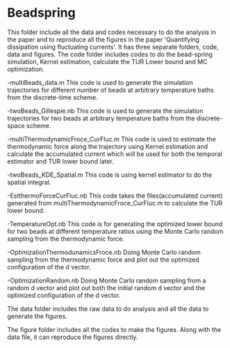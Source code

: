 # Beadspring
This folder include all the data and codes necessary to do the analysis in the paper and to reproduce all the figures in the paper 'Quantifying dissipation using fluctuating currents'.
It has three separate folders, code, data and figures.
The code folder includes codes to do the bead-spring simulation, Kernel estimation, calculate the TUR Lower bound and MC optimization.

-multiBeads_data.m
This code is used to generate the simulation trajectories for different number of beads at arbitrary temperature baths from the discrete-time scheme.

-twoBeads_Gillespie.nb
This code is used to generate the simulation trajectories for two beads at arbitrary temperature baths from the discrete-space scheme.

-multiThermodynamicFroce_CurFluc.m
This code is used to estimate the thermodynamic force along the trajectory using Kernel estimation and calculate the accumulated current which will be used for both the temporal estimator and TUR lower bound later.

-twoBeads_KDE_Spatial.m
This code is using kernel estimator to do the spatial integral.

-EstthermoForceCurFluc.nb
This code takes the files(accumulated current) generated from multiThermodynamicFroce_CurFluc.m to calculate the TUR lower bound.

-TemperatureOpt.nb
This code is for generating the optimized lower bound for two beads at different temperature ratios using the Monte Carlo random sampling from the thermodynamic force.

-OptimizationThermodunamicsFroce.nb
Doing Monte Carlo random sampling from the thermodynamic force and plot out the optimized configuration of the d vector.

-OptimizationRandom.nb
Doing Monte Carlo random sampling from a random d vector and plot out both the initial random d vector and the optimized configuration of the d vector.

The data folder includes the raw data to do analysis and all the data to generate the figures.

The figure folder includes all the codes to make the figures. Along with the data file, it can reproduce the figures directly.
